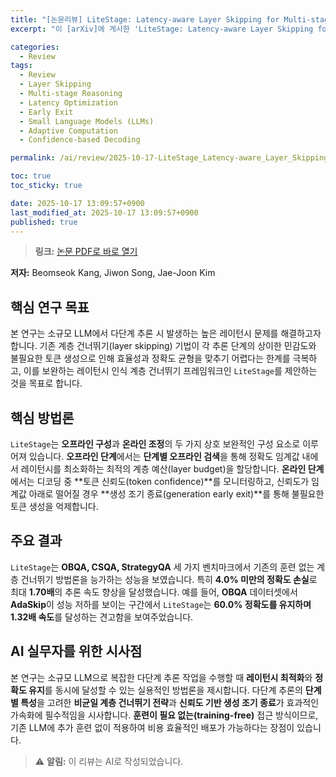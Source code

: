 ```yaml
---
title: "[논문리뷰] LiteStage: Latency-aware Layer Skipping for Multi-stage Reasoning"
excerpt: "이 [arXiv]에 게시한 'LiteStage: Latency-aware Layer Skipping for Multi-stage Reasoning' 논문에 대한 자세한 리뷰입니다."

categories:
  - Review
tags:
  - Review
  - Layer Skipping
  - Multi-stage Reasoning
  - Latency Optimization
  - Early Exit
  - Small Language Models (LLMs)
  - Adaptive Computation
  - Confidence-based Decoding

permalink: /ai/review/2025-10-17-LiteStage_Latency-aware_Layer_Skipping_for_Multi-stage_Reasoning/

toc: true
toc_sticky: true

date: 2025-10-17 13:09:57+0900
last_modified_at: 2025-10-17 13:09:57+0900
published: true
---
```

> **링크:** [논문 PDF로 바로 열기](https://arxiv.org/abs/2510.14211)

**저자:** Beomseok Kang, Jiwon Song, Jae-Joon Kim



## 핵심 연구 목표
본 연구는 소규모 LLM에서 다단계 추론 시 발생하는 높은 레이턴시 문제를 해결하고자 합니다. 기존 계층 건너뛰기(layer skipping) 기법이 각 추론 단계의 상이한 민감도와 불필요한 토큰 생성으로 인해 효율성과 정확도 균형을 맞추기 어렵다는 한계를 극복하고, 이를 보완하는 레이턴시 인식 계층 건너뛰기 프레임워크인 `LiteStage`를 제안하는 것을 목표로 합니다.

## 핵심 방법론
`LiteStage`는 **오프라인 구성**과 **온라인 조정**의 두 가지 상호 보완적인 구성 요소로 이루어져 있습니다. **오프라인 단계**에서는 **단계별 오프라인 검색**을 통해 정확도 임계값 내에서 레이턴시를 최소화하는 최적의 계층 예산(layer budget)을 할당합니다. **온라인 단계**에서는 디코딩 중 **토큰 신뢰도(token confidence)**를 모니터링하고, 신뢰도가 임계값 아래로 떨어질 경우 **생성 조기 종료(generation early exit)**를 통해 불필요한 토큰 생성을 억제합니다.

## 주요 결과
`LiteStage`는 **OBQA, CSQA, StrategyQA** 세 가지 벤치마크에서 기존의 훈련 없는 계층 건너뛰기 방법론을 능가하는 성능을 보였습니다. 특히 **4.0% 미만의 정확도 손실**로 최대 **1.70배**의 추론 속도 향상을 달성했습니다. 예를 들어, **OBQA** 데이터셋에서 **AdaSkip**이 성능 저하를 보이는 구간에서 `LiteStage`는 **60.0% 정확도를 유지하며 1.32배 속도**를 달성하는 견고함을 보여주었습니다.

## AI 실무자를 위한 시사점
본 연구는 소규모 LLM으로 복잡한 다단계 추론 작업을 수행할 때 **레이턴시 최적화**와 **정확도 유지**를 동시에 달성할 수 있는 실용적인 방법론을 제시합니다. 다단계 추론의 **단계별 특성**을 고려한 **비균일 계층 건너뛰기 전략**과 **신뢰도 기반 생성 조기 종료**가 효과적인 가속화에 필수적임을 시사합니다. **훈련이 필요 없는(training-free)** 접근 방식이므로, 기존 LLM에 추가 훈련 없이 적용하여 비용 효율적인 배포가 가능하다는 장점이 있습니다.

> ⚠️ **알림:** 이 리뷰는 AI로 작성되었습니다.